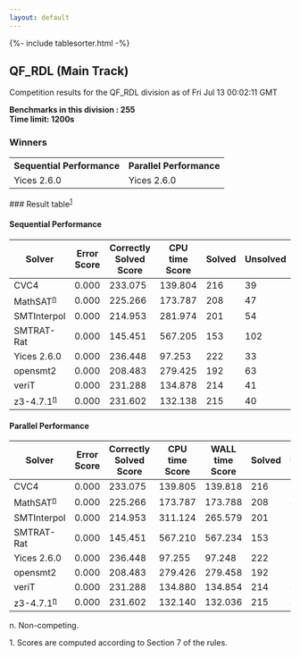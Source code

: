 ```yaml
---
layout: default
---
```

{%- include tablesorter.html -%}

##  QF_RDL (Main Track)

Competition results for the QF_RDL division as of Fri Jul 13 00:02:11 GMT

**Benchmarks in this division : 255  
Time limit: 1200s** 

### Winners
<table class="result">
<tr><th class="center">Sequential Performance</th><th class="center">Parallel Performance</th></tr>
<tr class="center"><td>Yices 2.6.0</td><td>Yices 2.6.0</td></tr></table>
### Result table<sup><a href="#fn1">1</a></sup>

#### Sequential Performance

<table id="sequential" class="result sorted">
<thead><tr class="center">
  <th>Solver</th>
  <th>Error Score</th>
  <th>Correctly Solved Score</th>
  <th>CPU time Score</th>
  <th>Solved</th>
  <th>Unsolved</th>
</tr></thead><tr>
  <td>CVC4</td>
  <td>0.000</td>
  <td>233.075</td>
  <td>139.804</td>
<td>216</td>
<td>39</td>
</tr><tr>
  <td>MathSAT<SUP><a href="#fn">n</a></SUP></td>
  <td>0.000</td>
  <td>225.266</td>
  <td>173.787</td>
<td>208</td>
<td>47</td>
</tr><tr>
  <td>SMTInterpol</td>
  <td>0.000</td>
  <td>214.953</td>
  <td>281.974</td>
<td>201</td>
<td>54</td>
</tr><tr>
  <td>SMTRAT-Rat</td>
  <td>0.000</td>
  <td>145.451</td>
  <td>567.205</td>
<td>153</td>
<td>102</td>
</tr><tr>
  <td>Yices 2.6.0</td>
  <td>0.000</td>
  <td>236.448</td>
  <td>97.253</td>
<td>222</td>
<td>33</td>
</tr><tr>
  <td>opensmt2</td>
  <td>0.000</td>
  <td>208.483</td>
  <td>279.425</td>
<td>192</td>
<td>63</td>
</tr><tr>
  <td>veriT</td>
  <td>0.000</td>
  <td>231.288</td>
  <td>134.878</td>
<td>214</td>
<td>41</td>
</tr><tr>
  <td>z3-4.7.1<SUP><a href="#fn">n</a></SUP></td>
  <td>0.000</td>
  <td>231.602</td>
  <td>132.138</td>
<td>215</td>
<td>40</td>
</tr></table>

#### Parallel Performance

<table id="parallel" class="result sorted">
<thead><tr class="center">
  <th>Solver</th>
  <th>Error Score</th>
  <th>Correctly Solved Score</th>
  <th>CPU time Score</th>
  <th>WALL time Score</th>
  <th>Solved</th>
  <th>Unsolved</th>
</tr></thead><tr>
  <td>CVC4</td>
<td>0.000</td><td>233.075</td><td>139.805</td><td>139.818</td><td>216</td><td>39</td></tr><tr>
  <td>MathSAT<SUP><a href="#fn">n</a></SUP></td>
<td>0.000</td><td>225.266</td><td>173.787</td><td>173.788</td><td>208</td><td>47</td></tr><tr>
  <td>SMTInterpol</td>
<td>0.000</td><td>214.953</td><td>311.124</td><td>265.579</td><td>201</td><td>54</td></tr><tr>
  <td>SMTRAT-Rat</td>
<td>0.000</td><td>145.451</td><td>567.210</td><td>567.234</td><td>153</td><td>102</td></tr><tr>
  <td>Yices 2.6.0</td>
<td>0.000</td><td>236.448</td><td>97.255</td><td>97.248</td><td>222</td><td>33</td></tr><tr>
  <td>opensmt2</td>
<td>0.000</td><td>208.483</td><td>279.426</td><td>279.458</td><td>192</td><td>63</td></tr><tr>
  <td>veriT</td>
<td>0.000</td><td>231.288</td><td>134.880</td><td>134.854</td><td>214</td><td>41</td></tr><tr>
  <td>z3-4.7.1<SUP><a href="#fn">n</a></SUP></td>
<td>0.000</td><td>231.602</td><td>132.140</td><td>132.036</td><td>215</td><td>40</td></tr></table>
 <span id="fn"> n. Non-competing. </span>

 <span id="fn1"> 1. Scores are computed according to Section 7 of the rules. </span>


